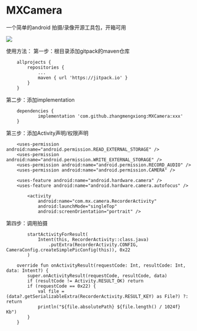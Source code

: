 # MXCamera
一个简单的android 拍摄/录像开源工具包，开箱可用

[![](https://jitpack.io/v/zhangmengxiong/MXCamera.svg)](https://jitpack.io/#zhangmengxiong/MXCamera)

使用方法：
第一步：根目录添加gitpack的maven仓库
```
	allprojects {
		repositories {
			...
			maven { url 'https://jitpack.io' }
		}
	}
```
第二步：添加implementation
```
	dependencies {
	        implementation 'com.github.zhangmengxiong:MXCamera:xxx'
	}
```


第三步：添加Activity声明/权限声明
```
    <uses-permission android:name="android.permission.READ_EXTERNAL_STORAGE" />
    <uses-permission android:name="android.permission.WRITE_EXTERNAL_STORAGE" />
    <uses-permission android:name="android.permission.RECORD_AUDIO" />
    <uses-permission android:name="android.permission.CAMERA" />

    <uses-feature android:name="android.hardware.camera" />
    <uses-feature android:name="android.hardware.camera.autofocus" />

        <activity
            android:name="com.mx.camera.RecorderActivity"
            android:launchMode="singleTop"
            android:screenOrientation="portrait" />

```
第四步：调用拍摄
```
        startActivityForResult(
            Intent(this, RecorderActivity::class.java)
                .putExtra(RecorderActivity.CONFIG, CameraConfig.createSimplePicConfig(this)), 0x22
        )
        
    override fun onActivityResult(requestCode: Int, resultCode: Int, data: Intent?) {
        super.onActivityResult(requestCode, resultCode, data)
        if (resultCode != Activity.RESULT_OK) return
        if (requestCode == 0x22) {
            val file = (data?.getSerializableExtra(RecorderActivity.RESULT_KEY) as File?) ?: return
            println("${file.absolutePath} ${file.length() / 1024f} Kb")
        }
    }
```
